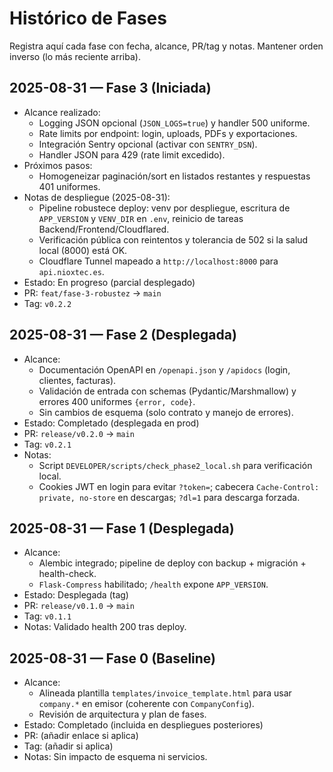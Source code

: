 # Histórico de Fases

Registra aquí cada fase con fecha, alcance, PR/tag y notas. Mantener orden inverso (lo más reciente arriba).

## 2025-08-31 — Fase 3 (Iniciada)
- Alcance realizado:
  - Logging JSON opcional (`JSON_LOGS=true`) y handler 500 uniforme.
  - Rate limits por endpoint: login, uploads, PDFs y exportaciones.
  - Integración Sentry opcional (activar con `SENTRY_DSN`).
  - Handler JSON para 429 (rate limit excedido).
- Próximos pasos:
  - Homogeneizar paginación/sort en listados restantes y respuestas 401 uniformes.
- Notas de despliegue (2025-08-31):
  - Pipeline robustece deploy: venv por despliegue, escritura de `APP_VERSION` y `VENV_DIR` en `.env`, reinicio de tareas Backend/Frontend/Cloudflared.
  - Verificación pública con reintentos y tolerancia de 502 si la salud local (8000) está OK.
  - Cloudflare Tunnel mapeado a `http://localhost:8000` para `api.nioxtec.es`.
- Estado: En progreso (parcial desplegado)
- PR: `feat/fase-3-robustez` → `main`
- Tag: `v0.2.2`

## 2025-08-31 — Fase 2 (Desplegada)
- Alcance:
  - Documentación OpenAPI en `/openapi.json` y `/apidocs` (login, clientes, facturas).
  - Validación de entrada con schemas (Pydantic/Marshmallow) y errores 400 uniformes `{error, code}`.
  - Sin cambios de esquema (solo contrato y manejo de errores).
- Estado: Completado (desplegada en prod)
- PR: `release/v0.2.0` → `main`
- Tag: `v0.2.1`
- Notas:
  - Script `DEVELOPER/scripts/check_phase2_local.sh` para verificación local.
  - Cookies JWT en login para evitar `?token=`; cabecera `Cache-Control: private, no-store` en descargas; `?dl=1` para descarga forzada.

## 2025-08-31 — Fase 1 (Desplegada)
- Alcance:
  - Alembic integrado; pipeline de deploy con backup + migración + health-check.
  - `Flask-Compress` habilitado; `/health` expone `APP_VERSION`.
- Estado: Desplegada (tag)
- PR: `release/v0.1.0` → `main`
- Tag: `v0.1.1`
- Notas: Validado health 200 tras deploy.

## 2025-08-31 — Fase 0 (Baseline)
- Alcance:
  - Alineada plantilla `templates/invoice_template.html` para usar `company.*` en emisor (coherente con `CompanyConfig`).
  - Revisión de arquitectura y plan de fases.
- Estado: Completado (incluida en despliegues posteriores)
- PR: (añadir enlace si aplica)
- Tag: (añadir si aplica)
- Notas: Sin impacto de esquema ni servicios.
